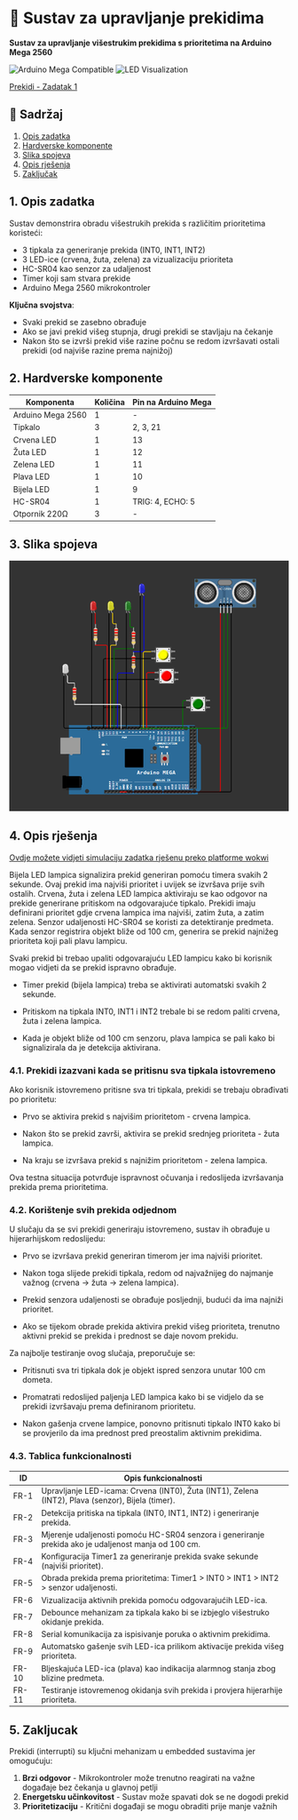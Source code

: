 # 🚦 Sustav za upravljanje prekidima

**Sustav za upravljanje višestrukim prekidima s prioritetima na Arduino Mega 2560**

![Arduino Mega Compatible](https://img.shields.io/badge/Platform-Arduino_Mega_2560-blue)
![LED Visualization](<https://img.shields.io/badge/Visualization-3_LEDs_(RGB)-yellowgreen>)

[Prekidi - Zadatak 1](https://wokwi.com/projects/426796676518937601)

## 📖 Sadržaj

1. [Opis zadatka](#opis-projekta)
2. [Hardverske komponente](#hardverske-komponente)
3. [Slika spojeva](#slika-spojeva)
4. [Opis rješenja](#opis-rjesenja)
5. [Zaključak](#zakljucak)

## <a name="opis-projekta"></a>1. Opis zadatka

Sustav demonstrira obradu višestrukih prekida s različitim prioritetima koristeći:

- 3 tipkala za generiranje prekida (INT0, INT1, INT2)
- 3 LED-ice (crvena, žuta, zelena) za vizualizaciju prioriteta
- HC-SR04 kao senzor za udaljenost
- Timer koji sam stvara prekide
- Arduino Mega 2560 mikrokontroler

**Ključna svojstva**:

- Svaki prekid se zasebno obrađuje
- Ako se javi prekid višeg stupnja, drugi prekidi se stavljaju na čekanje
- Nakon što se izvrši prekid više razine počnu se redom izvršavati ostali prekidi (od najviše razine prema najnižoj)

## <a name="hardverske-komponente"></a>2. Hardverske komponente

| Komponenta        | Količina | Pin na Arduino Mega |
| ----------------- | -------- | ------------------- |
| Arduino Mega 2560 | 1        | -                   |
| Tipkalo           | 3        | 2, 3, 21            |
| Crvena LED        | 1        | 13                  |
| Žuta LED          | 1        | 12                  |
| Zelena LED        | 1        | 11                  |
| Plava LED         | 1        | 10                  |
| Bijela LED        | 1        | 9                   |
| HC-SR04           | 1        | TRIG: 4, ECHO: 5    |
| Otpornik 220Ω     | 3        | -                   |

## <a name="slika-spojeva"></a> 3. Slika spojeva

![Wiring Diagram](https://github.com/lhojski/RUS-Pametno-zvono-i-pametna-brava/blob/main/Zad_1_Hojski/Prekidi.png)

## 4. <a name="opis-rjesenja"></a>Opis rješenja

[Ovdje možete vidjeti simulaciju zadatka rješenu preko platforme wokwi](https://wokwi.com/projects/426796676518937601)

Bijela LED lampica signalizira prekid generiran pomoću timera svakih 2 sekunde. Ovaj prekid ima najviši prioritet i uvijek se izvršava prije svih ostalih.
Crvena, žuta i zelena LED lampica aktiviraju se kao odgovor na prekide generirane pritiskom na odgovarajuće tipkalo. Prekidi imaju definirani prioritet gdje crvena lampica ima najviši, zatim žuta, a zatim zelena.
Senzor udaljenosti HC-SR04 se koristi za detektiranje predmeta. Kada senzor registrira objekt bliže od 100 cm, generira se prekid najnižeg prioriteta koji pali plavu lampicu.

Svaki prekid bi trebao upaliti odgovarajuću LED lampicu kako bi korisnik mogao vidjeti da se prekid ispravno obrađuje.

- Timer prekid (bijela lampica) treba se aktivirati automatski svakih 2 sekunde.

- Pritiskom na tipkala INT0, INT1 i INT2 trebale bi se redom paliti crvena, žuta i zelena lampica.

- Kada je objekt bliže od 100 cm senzoru, plava lampica se pali kako bi signalizirala da je detekcija aktivirana.

### 4.1. Prekidi izazvani kada se pritisnu sva tipkala istovremeno

Ako korisnik istovremeno pritisne sva tri tipkala, prekidi se trebaju obrađivati po prioritetu:

- Prvo se aktivira prekid s najvišim prioritetom - crvena lampica.

- Nakon što se prekid završi, aktivira se prekid srednjeg prioriteta - žuta lampica.

- Na kraju se izvršava prekid s najnižim prioritetom - zelena lampica.

Ova testna situacija potvrđuje ispravnost očuvanja i redoslijeda izvršavanja prekida prema prioritetima.

### 4.2. Korištenje svih prekida odjednom

U slučaju da se svi prekidi generiraju istovremeno, sustav ih obrađuje u hijerarhijskom redoslijedu:

- Prvo se izvršava prekid generiran timerom jer ima najviši prioritet.

- Nakon toga slijede prekidi tipkala, redom od najvažnijeg do najmanje važnog (crvena → žuta → zelena lampica).

- Prekid senzora udaljenosti se obrađuje posljednji, budući da ima najniži prioritet.

- Ako se tijekom obrade prekida aktivira prekid višeg prioriteta, trenutno aktivni prekid se prekida i prednost se daje novom prekidu.

Za najbolje testiranje ovog slučaja, preporučuje se:

- Pritisnuti sva tri tipkala dok je objekt ispred senzora unutar 100 cm dometa.

- Promatrati redoslijed paljenja LED lampica kako bi se vidjelo da se prekidi izvršavaju prema definiranom prioritetu.

- Nakon gašenja crvene lampice, ponovno pritisnuti tipkalo INT0 kako bi se provjerilo da ima prednost pred preostalim aktivnim prekidima.

### 4.3. Tablica funkcionalnosti

| ID    | Opis funkcionalnosti                                                                                 |
| ----- | ---------------------------------------------------------------------------------------------------- |
| FR-1  | Upravljanje LED-icama: Crvena (INT0), Žuta (INT1), Zelena (INT2), Plava (senzor), Bijela (timer).    |
| FR-2  | Detekcija pritiska na tipkala (INT0, INT1, INT2) i generiranje prekida.                              |
| FR-3  | Mjerenje udaljenosti pomoću HC-SR04 senzora i generiranje prekida ako je udaljenost manja od 100 cm. |
| FR-4  | Konfiguracija Timer1 za generiranje prekida svake sekunde (najviši prioritet).                       |
| FR-5  | Obrada prekida prema prioritetima: Timer1 > INT0 > INT1 > INT2 > senzor udaljenosti.                 |
| FR-6  | Vizualizacija aktivnih prekida pomoću odgovarajućih LED-ica.                                         |
| FR-7  | Debounce mehanizam za tipkala kako bi se izbjeglo višestruko okidanje prekida.                       |
| FR-8  | Serial komunikacija za ispisivanje poruka o aktivnim prekidima.                                      |
| FR-9  | Automatsko gašenje svih LED-ica prilikom aktivacije prekida višeg prioriteta.                        |
| FR-10 | Bljeskajuća LED-ica (plava) kao indikacija alarmnog stanja zbog blizine predmeta.                    |
| FR-11 | Testiranje istovremenog okidanja svih prekida i provjera hijerarhije prioriteta.                     |

## 5. <a name="Zaključak"></a>Zakljucak

Prekidi (interrupti) su ključni mehanizam u embedded sustavima jer omogućuju:

1. **Brzi odgovor** - Mikrokontroler može trenutno reagirati na važne događaje bez čekanja u glavnoj petlji
2. **Energetsku učinkovitost** - Sustav može spavati dok se ne dogodi prekid
3. **Prioritetizaciju** - Kritični događaji se mogu obraditi prije manje važnih
